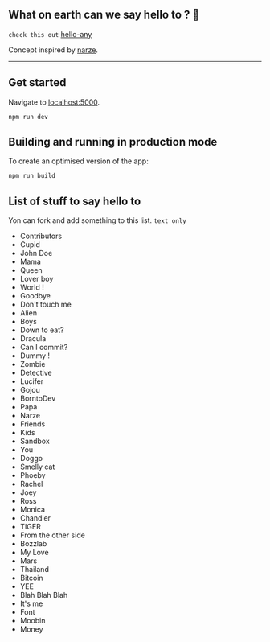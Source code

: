 ## What on earth can we say hello to ? 🤔
```check this out``` [hello-any](https://hello-any.vercel.app/)

Concept inspired by [narze](https://github.com/narze/DaiMai).

---

## Get started

Navigate to [localhost:5000](http://localhost:5000).

```bash
npm run dev
```

## Building and running in production mode

To create an optimised version of the app:

```bash
npm run build
```

## List of stuff to say hello to

Yon can fork and add something to this list. ```text only```

- Contributors
- Cupid
- John Doe
- Mama
- Queen
- Lover boy
- World !
- Goodbye
- Don't touch me
- Alien
- Boys
- Down to eat?
- Dracula
- Can I commit?
- Dummy !
- Zombie
- Detective
- Lucifer
- Gojou
- BorntoDev
- Papa
- Narze
- Friends
- Kids
- Sandbox
- You
- Doggo
- Smelly cat
- Phoeby
- Rachel
- Joey
- Ross
- Monica
- Chandler
- TIGER
- From the other side
- Bozzlab
- My Love
- Mars
- Thailand
- Bitcoin
- YEE
- Blah Blah Blah
- It's me
- Font
- Moobin
- Money
